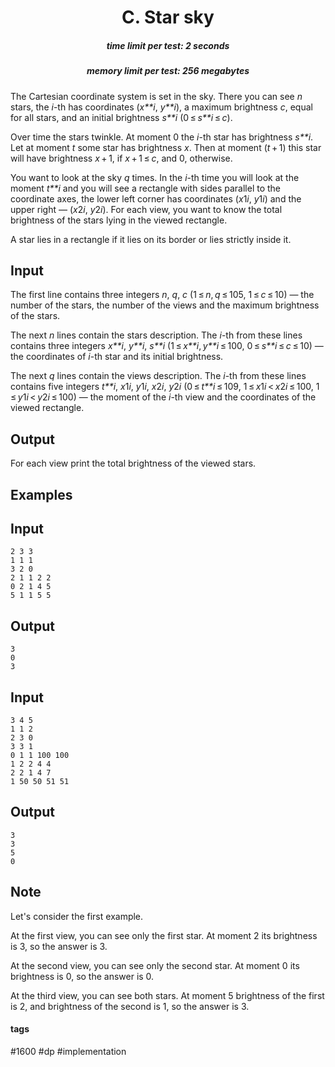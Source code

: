 <h1 style='text-align: center;'> C. Star sky</h1>

<h5 style='text-align: center;'>time limit per test: 2 seconds</h5>
<h5 style='text-align: center;'>memory limit per test: 256 megabytes</h5>

The Cartesian coordinate system is set in the sky. There you can see *n* stars, the *i*-th has coordinates (*x**i*, *y**i*), a maximum brightness *c*, equal for all stars, and an initial brightness *s**i* (0 ≤ *s**i* ≤ *c*).

Over time the stars twinkle. At moment 0 the *i*-th star has brightness *s**i*. Let at moment *t* some star has brightness *x*. Then at moment (*t* + 1) this star will have brightness *x* + 1, if *x* + 1 ≤ *c*, and 0, otherwise.

You want to look at the sky *q* times. In the *i*-th time you will look at the moment *t**i* and you will see a rectangle with sides parallel to the coordinate axes, the lower left corner has coordinates (*x*1*i*, *y*1*i*) and the upper right — (*x*2*i*, *y*2*i*). For each view, you want to know the total brightness of the stars lying in the viewed rectangle.

A star lies in a rectangle if it lies on its border or lies strictly inside it.

## Input

The first line contains three integers *n*, *q*, *c* (1 ≤ *n*, *q* ≤ 105, 1 ≤ *c* ≤ 10) — the number of the stars, the number of the views and the maximum brightness of the stars.

The next *n* lines contain the stars description. The *i*-th from these lines contains three integers *x**i*, *y**i*, *s**i* (1 ≤ *x**i*, *y**i* ≤ 100, 0 ≤ *s**i* ≤ *c* ≤ 10) — the coordinates of *i*-th star and its initial brightness.

The next *q* lines contain the views description. The *i*-th from these lines contains five integers *t**i*, *x*1*i*, *y*1*i*, *x*2*i*, *y*2*i* (0 ≤ *t**i* ≤ 109, 1 ≤ *x*1*i* < *x*2*i* ≤ 100, 1 ≤ *y*1*i* < *y*2*i* ≤ 100) — the moment of the *i*-th view and the coordinates of the viewed rectangle.

## Output

For each view print the total brightness of the viewed stars.

## Examples

## Input


```
2 3 3  
1 1 1  
3 2 0  
2 1 1 2 2  
0 2 1 4 5  
5 1 1 5 5  

```
## Output


```
3  
0  
3  

```
## Input


```
3 4 5  
1 1 2  
2 3 0  
3 3 1  
0 1 1 100 100  
1 2 2 4 4  
2 2 1 4 7  
1 50 50 51 51  

```
## Output


```
3  
3  
5  
0  

```
## Note

Let's consider the first example.

At the first view, you can see only the first star. At moment 2 its brightness is 3, so the answer is 3.

At the second view, you can see only the second star. At moment 0 its brightness is 0, so the answer is 0.

At the third view, you can see both stars. At moment 5 brightness of the first is 2, and brightness of the second is 1, so the answer is 3.



#### tags 

#1600 #dp #implementation 